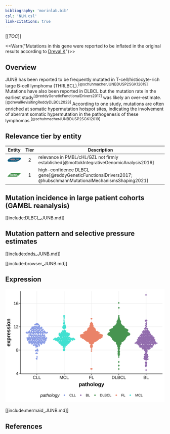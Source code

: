```yaml
---
bibliography: 'morinlab.bib'
csl: 'NLM.csl'
link-citations: true
---
```

[[_TOC_]]

<<Warn("Mutations in this gene were reported to be inflated in the original results according to [Dreval K](https://www.biorxiv.org/content/10.1101/2023.11.21.567983v1)")>>

## Overview
JUNB has been reported to be frequently mutated in T-cell/histiocyte-rich large B-cell lymphoma (THRLBCL).<sup>[@schuhmacherJUNBDUSP2SGK12019]</sup> Mutations have also been reported in DLBCL but the mutation rate in the earliest study<sup>[@reddyGeneticFunctionalDrivers2017]</sup> was likely an over-estimate.<sup>[@drevalRevisitingReddyDLBCL2023]</sup> According to one study, mutations are often enriched at somatic hypermutation hotspot sites, indicating the involvement of aberrant somatic hypermutation in the pathogenesis of these lymphomas.<sup>[@schuhmacherJUNBDUSP2SGK12019]</sup>


## Relevance tier by entity

|Entity|Tier|Description               |
|:------:|:----:|--------------------------|
|![PMBL](images/icons/PMBL_tier2.png)|2|relevance in PMBL/cHL/GZL not firmly established[@mottokIntegrativeGenomicAnalysis2019]|
|![DLBCL](images/icons/DLBCL_tier1.png) |1   |high-confidence DLBCL gene[@reddyGeneticFunctionalDrivers2017; @hubschmannMutationalMechanismsShaping2021]|

## Mutation incidence in large patient cohorts (GAMBL reanalysis)

[[include:DLBCL_JUNB.md]]


## Mutation pattern and selective pressure estimates

[[include:dnds_JUNB.md]]




[[include:browser_JUNB.md]]

## Expression
![](images/gene_expression/JUNB_by_pathology.svg)
<!-- ORIGIN: reddyGeneticFunctionalDrivers2017 -->
<!-- DLBCL: reddyGeneticFunctionalDrivers2017 -->
<!-- PMBL: mottokIntegrativeGenomicAnalysis2019b -->


[[include:mermaid_JUNB.md]]

## References

